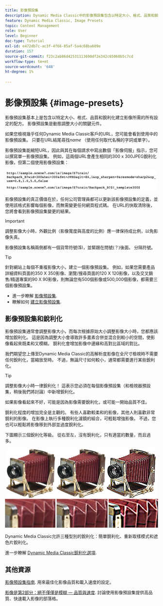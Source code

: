 ```yaml
---
title: 影像預設集
description: Dynamic Media Classic中的影像預設集包含以特定大小、格式、品質和銳利化建立影像所需的所有設定。 影像預設集是動態調整大小的關鍵元件。 當您在Dynamic Media Classic中檢視URL時，可以輕鬆檢視影像預設集是否在使用中。 瞭解影像預設集、它們為何如此實用以及如何建立一個。
feature: Dynamic Media Classic, Image Presets
topic: Content Management
role: User
level: Beginner
doc-type: Tutorial
exl-id: e472db7c-ac3f-4f66-85af-5a4c68ba609e
duration: 157
source-git-commit: f23c2ab86d42531113690df2e342c65060b5c7cd
workflow-type: tm+mt
source-wordcount: '648'
ht-degree: 1%

---
```


# 影像預設集 {#image-presets}

影像預設集基本上是包含以特定大小、格式、品質和銳利化建立影像所需的所有設定的配方。 影像預設集是動態調整大小的關鍵元件。

如果您檢視幾乎任何Dynamic Media Classic客戶的URL，您可能會看到使用中的影像預設集。 只要在URL結尾尋找$name$ （使用任何取代名稱的字詞或單字）。

影像預設集能縮短URL，因此與其在每個請求中寫出數個「影像伺服」指示，您可以撰寫單一影像預設集。 例如，這兩個URL會產生相同的300 x 300JPEG銳利化影像，但第二個使用影像預設集：

![影像](assets/image-presets/image-preset-2.png)

影像預設集的真正價值在於，任何公司管理員都可以更新該影像預設集的定義，並使用該格式影響每個影像，而無需變更任何網頁程式碼。 在URL的快取清除後，您將會看到影像預設集變更的結果。

>[!IMPORTANT]
>
>調整影像大小時，外觀比例（影像寬度與高度的比例）應一律保持成比例，以免影像失真。

影像預設集名稱兩側都有一個貨幣符號($)，並緊跟在問號(？)後面。 分隔符號。

>[!TIP]
>
>針對網站上每個不重複影像大小，建立一個影像預設集。 例如，如果您需要產品詳細資料頁面的350 X 350影像、瀏覽/搜尋頁面的120 X 120影像，以及交叉銷售/精選專案的90 X 90影像，則無論您有500個影像或500,000個影像，都需要三個影像預設集。

- 進一步瞭解 [影像預設集](https://experienceleague.adobe.com/docs/dynamic-media-classic/using/image-sizing/setting-image-presets.html).
- 瞭解如何 [建立影像預設集](https://experienceleague.adobe.com/docs/dynamic-media-classic/using/image-sizing/setting-image-presets.html#creating-an-image-preset).

## 影像預設集和銳利化

影像預設集通常會調整影像大小，而每次根據原始大小調整影像大小時，您都應該增加銳利化。 這是因為調整大小會導致許多畫素合併並混合到較小的空間，使影像看起來既柔和又模糊。 銳利化會增加影像中邊緣和高對比區域的對比。

我們期望您上傳至Dynamic Media Classic的高解析度影像在全尺寸檢視時不需要任何銳利化，當縮放至時。 不過，無論尺寸如何較小，通常都需要進行某些銳利化。

>[!TIP]
>
>調整影像大小時一律銳利化！ 這表示您必須在每個影像預設集（和檢視器預設集，稍後我們將討論）中新增銳利化。
>
>如果影像看起來不好，可能是因為影像需要銳利化，或可能一開始品質不佳。

銳利化程度的增加完全是主觀的。 有些人喜歡較柔和的影像，其他人則喜歡非常銳利的影像。 在影像上執行多種銳利化濾鏡的組合，可輕鬆增強影像。 不過，您也可以輕鬆將影像移到外部並過度銳利化。

下圖顯示三個銳利化等級。 從右至左，沒有銳利化，只有適當的數量，而且過多。

![影像](assets/image-presets/image-presets-1.jpg)

Dynamic Media Classic允許三種型別的銳利化：簡單銳利化、重新取樣模式和遮色片銳利化。

進一步瞭解 [Dynamic Media Classic銳利化選項](https://experienceleague.adobe.com/docs/dynamic-media-classic/using/master-files/sharpening-image.html#sharpening_an_image).

## 其他資源

[影像預設集指南](https://www.adobe.com/content/dam/www/us/en/experience-manager/pdfs/dynamic-media-image-preset-guide.pdf). 用來最佳化影像品質和載入速度的設定。

[影像是第2部分：絕不僅僅是模糊 — 品質與速度](https://theblog.adobe.com/image-is-everything-part-2-its-never-just-a-blur-quality-versus-speed/). 討論使用影像預設集提供高品質、快速載入影像的部落格。
